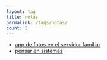 ```yaml
---
layout: tag
title: notas
permalink: /tags/notas/
count: 2
---
```


- [app de fotos en el servidor familiar](https://jartigag.blog/immich-fotos-vps-familiar)
- [pensar en sistemas](https://jartigag.blog/pensar-en-sistemas)

